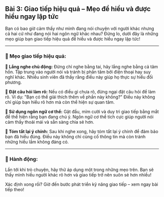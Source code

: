 ## Bài 3: Giao tiếp hiệu quả – Mẹo để hiểu và được hiểu ngay lập tức

Bạn có bao giờ cảm thấy như mình đang nói chuyện với người khác nhưng cả hai cứ như đang nói hai ngôn ngữ khác nhau? Đừng lo, dưới đây là những mẹo giúp bạn giao tiếp hiệu quả để hiểu và được hiểu ngay lập tức!

---

### 📌 Mẹo giao tiếp hiệu quả:

**🔹 Lắng nghe chủ động:**
Đừng chỉ nghe bằng tai, hãy lắng nghe bằng cả tâm hồn. Tập trung vào người nói và tránh bị phân tâm bởi điện thoại hay suy nghĩ khác. Nhiều sinh viên đã thấy rằng điều này giúp họ thực sự hiểu đối phương.

**🔹 Đặt câu hỏi làm rõ:**
Nếu có điều gì chưa rõ, đừng ngại đặt câu hỏi để làm rõ. Ví dụ: "Bạn có thể giải thích thêm về phần này không?" Điều này không chỉ giúp bạn hiểu rõ hơn mà còn thể hiện sự quan tâm.

**🔹 Sử dụng ngôn ngữ cơ thể:**
Gật đầu, mỉm cười và duy trì giao tiếp bằng mắt để thể hiện rằng bạn đang chú ý. Ngôn ngữ cơ thể tích cực giúp người nói cảm thấy thoải mái và sẵn sàng chia sẻ hơn.

**🔹 Tóm tắt lại ý chính:**
Sau khi nghe xong, hãy tóm tắt lại ý chính để đảm bảo bạn đã hiểu đúng. Điều này không chỉ củng cố thông tin mà còn tránh những hiểu lầm không đáng có.

---

### 🚀 Hành động:

Lần tới khi trò chuyện, hãy thử áp dụng một trong những mẹo trên. Bạn sẽ thấy mình hiểu người khác rõ hơn và giao tiếp trở nên suôn sẻ hơn nhiều!

Xác định xong rồi? Giờ đến bước phát triển kỹ năng giao tiếp – xem ngay bài tiếp theo!